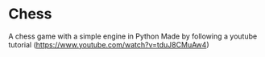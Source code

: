 # Chess
A chess game with a simple engine in Python
Made by following a youtube tutorial (https://www.youtube.com/watch?v=tduJ8CMuAw4)
